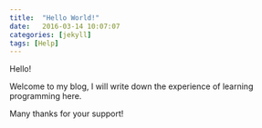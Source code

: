 ```yaml
---
title:  "Hello World!"
date:   2016-03-14 10:07:07
categories: [jekyll]
tags: [Help]
---
```

Hello!

Welcome to my blog, I will write down the experience of learning programming here.

Many thanks for your support!
